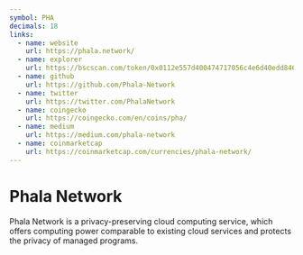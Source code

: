 ```yaml
---
symbol: PHA
decimals: 18
links:
  - name: website
    url: https://phala.network/
  - name: explorer
    url: https://bscscan.com/token/0x0112e557d400474717056c4e6d40edd846f38351
  - name: github
    url: https://github.com/Phala-Network
  - name: twitter
    url: https://twitter.com/PhalaNetwork
  - name: coingecko
    url: https://coingecko.com/en/coins/pha/
  - name: medium
    url: https://medium.com/phala-network
  - name: coinmarketcap
    url: https://coinmarketcap.com/currencies/phala-network/
---
```


# Phala Network

Phala Network is a privacy-preserving cloud computing service, which offers computing power comparable to existing cloud services and protects the privacy of managed programs.
